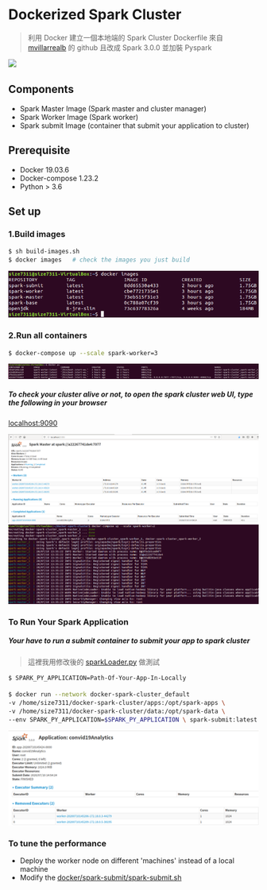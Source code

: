 # Dockerized Spark Cluster

> 利用 Docker 建立一個本地端的 Spark Cluster 
> Dockerfile 來自 [mvillarrealb](https://github.com/mvillarrealb/docker-spark-cluster "link") 的 github 且改成 Spark 3.0.0 並加裝 Pyspark 

<img src="https://spark.apache.org/images/spark-logo-trademark.png">

## Components
  - Spark Master Image (Spark master and cluster manager)
  - Spark Worker Image (Spark worker)
  - Spark submit Image (container that submit your application to cluster)

## Prerequisite
  - Docker 19.03.6
  - Docker-compose 1.23.2
  - Python > 3.6
## Set up
### 1.Build images   
```sh
$ sh build-images.sh
$ docker images   # check the images you just build
```

<img src="https://github.com/LinShien/Dockerized-Spark-Cluster/blob/master/images/docker_images.png">

### 2.Run all containers
```sh
$ docker-compose up --scale spark-worker=3
```
<img src="https://github.com/LinShien/Dockerized-Spark-Cluster/blob/master/images/docker_ps.png">

##### To check your cluster alive or not, to open the spark cluster web UI, type the following in your browser
[localhost:9090](https:localhost:9090)

<img src="https://github.com/LinShien/Dockerized-Spark-Cluster/blob/master/images/webUI.png">

<img src="https://github.com/LinShien/Dockerized-Spark-Cluster/blob/master/images/spark_master.png">

### To Run Your Spark Application
##### Your have to run a submit container to submit your app to spark cluster 
> 這裡我用修改後的 [sparkLoader.py](https://github.com/LinShien/Covid19-Analytics-With-Spark/blob/master/sparkLoader.py) 做測試
```sh
$ SPARK_PY_APPLICATION=Path-Of-Your-App-In-Locally

$ docker run --network docker-spark-cluster_default 
-v /home/size7311/docker-spark-cluster/apps:/opt/spark-apps \
-v /home/size7311/docker-spark-cluster/data:/opt/spark-data \
--env SPARK_PY_APPLICATION=$SPARK_PY_APPLICATION \ spark-submit:latest
```

<img src="https://github.com/LinShien/Dockerized-Spark-Cluster/blob/master/images/result.png">

### To tune the performance
  - Deploy the worker node on different 'machines' instead of a local machine
  - Modify the [docker/spark-submit/spark-submit.sh](https://github.com/LinShien/Dockerized-Spark-Cluster/blob/master/docker/spark-submit/spark-submit.sh)
  
